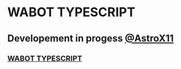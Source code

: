 # WABOT TYPESCRIPT

## Developement in progess [@AstroX11](https://github.com/AstroX11)

### [WABOT TYPESCRIPT](https://github.com/AstroX11/WABot)

